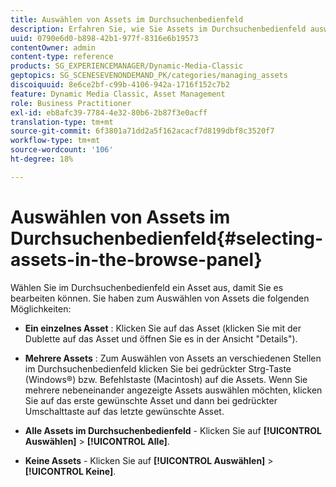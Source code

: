 ```yaml
---
title: Auswählen von Assets im Durchsuchenbedienfeld
description: Erfahren Sie, wie Sie Assets im Durchsuchenbedienfeld auswählen.
uuid: 0790e6d0-b898-42b1-977f-8316e6b19573
contentOwner: admin
content-type: reference
products: SG_EXPERIENCEMANAGER/Dynamic-Media-Classic
geptopics: SG_SCENESEVENONDEMAND_PK/categories/managing_assets
discoiquuid: 8e6ce2bf-c99b-4106-942a-1716f152c7b2
feature: Dynamic Media Classic, Asset Management
role: Business Practitioner
exl-id: eb8afc39-7784-4e32-80b6-2b87f3e0acff
translation-type: tm+mt
source-git-commit: 6f3801a71dd2a5f162acacf7d8199dbf8c3520f7
workflow-type: tm+mt
source-wordcount: '106'
ht-degree: 18%

---
```


# Auswählen von Assets im Durchsuchenbedienfeld{#selecting-assets-in-the-browse-panel}

Wählen Sie im Durchsuchenbedienfeld ein Asset aus, damit Sie es bearbeiten können. Sie haben zum Auswählen von Assets die folgenden Möglichkeiten:

* **Ein einzelnes Asset** : Klicken Sie auf das Asset (klicken Sie mit der Dublette auf das Asset und öffnen Sie es in der Ansicht &quot;Details&quot;).

* **Mehrere Assets** : Zum Auswählen von Assets an verschiedenen Stellen im Durchsuchenbedienfeld klicken Sie bei gedrückter Strg-Taste (Windows®) bzw. Befehlstaste (Macintosh) auf die Assets. Wenn Sie mehrere nebeneinander angezeigte Assets auswählen möchten, klicken Sie auf das erste gewünschte Asset und dann bei gedrückter Umschalttaste auf das letzte gewünschte Asset.

* **Alle Assets im Durchsuchenbedienfeld**  - Klicken Sie auf  **[!UICONTROL Auswählen]** >  **[!UICONTROL Alle]**.

* **Keine Assets**  - Klicken Sie auf  **[!UICONTROL Auswählen]**  >  **[!UICONTROL Keine]**.
